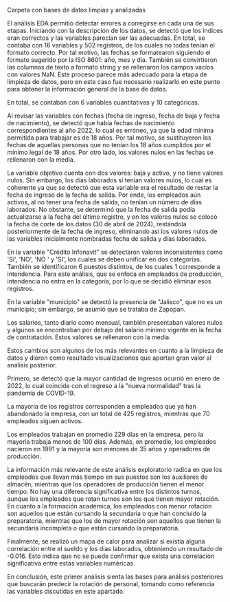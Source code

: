 Carpeta con bases de datos limpias y analizadas

El análisis EDA permitió detectar errores a corregirse en cada una de sus etapas. Iniciando con la descripción de los datos, se detectó que los índices eran correctos y las variables parecían ser las adecuadas. En total, se contaba con 16 variables y 502 registros, de los cuales no todas tenían el formato correcto. Por tal motivo, las fechas se formatearon siguiendo el formato sugerido por la ISO 8601: año, mes y día. También se convirtieron las columnas de texto a formato string y se rellenaron los campos vacíos con valores NaN. Este proceso parece más adecuado para la etapa de limpieza de datos, pero en este caso fue necesario realizarlo en este punto para obtener la información general de la base de datos.

En total, se contaban con 6 variables cuantitativas y 10 categóricas.

Al revisar las variables con fechas (fecha de ingreso, fecha de baja y fecha de nacimiento), se detectó que había fechas de nacimiento correspondientes al año 2022, lo cual es erróneo, ya que la edad mínima permitida para trabajar es de 18 años. Por tal motivo, se sustituyeron las fechas de aquellas personas que no tenían los 18 años cumplidos por el mínimo legal de 18 años. Por otro lado, los valores nulos en las fechas se rellenaron con la media.

La variable objetivo cuenta con dos valores: baja y activo, y no tiene valores nulos. Sin embargo, los días laborados sí tenían valores nulos, lo cual es coherente ya que se detectó que esta variable era el resultado de restar la fecha de ingreso de la fecha de salida. Por ende, los empleados aún activos, al no tener una fecha de salida, no tenían un número de días laborados. No obstante, se determinó que la fecha de salida podía actualizarse a la fecha del último registro, y en los valores nulos se colocó la fecha de corte de los datos (30 de abril de 2024), restándola posteriormente de la fecha de ingreso, eliminando así los valores nulos de las variables inicialmente nombradas fecha de salida y días laborados.

En la variable "Crédito Infonavit" se detectaron valores inconsistentes como 'Si', 'NO', 'NO ' y 'SI', los cuales se deben unificar en dos categorías. También se identificaron 6 puestos distintos, de los cuales 1 corresponde a intendencia. Para este análisis, que se enfoca en empleados de producción, intendencia no entra en la categoría, por lo que se decidió eliminar esos registros.

En la variable "municipio" se detectó la presencia de "Jalisco", que no es un municipio; sin embargo, se asumió que se trataba de Zapopan.

Los salarios, tanto diario como mensual, también presentaban valores nulos y algunos se encontraban por debajo del salario mínimo vigente en la fecha de contratación. Estos valores se rellenaron con la media.

Estos cambios son algunos de los más relevantes en cuanto a la limpieza de datos y dieron como resultado visualizaciones que aportan gran valor al análisis posterior.

Primero, se detectó que la mayor cantidad de ingresos ocurrió en enero de 2022, lo cual coincide con el regreso a la "nueva normalidad" tras la pandemia de COVID-19.

La mayoría de los registros corresponden a empleados que ya han abandonado la empresa, con un total de 425 registros, mientras que 70 empleados siguen activos.

Los empleados trabajan en promedio 229 días en la empresa, pero la mayoría trabaja menos de 100 días. Además, en promedio, los empleados nacieron en 1991 y la mayoría son menores de 35 años y operadores de producción.

La información más relevante de este análisis exploratorio radica en que los empleados que llevan más tiempo en sus puestos son los auxiliares de almacén, mientras que los operadores de producción tienen el menor tiempo. No hay una diferencia significativa entre los distintos turnos, aunque los empleados que rotan turnos son los que tienen mayor rotación. En cuanto a la formación académica, los empleados con menor rotación son aquellos que están cursando la secundaria o que han concluido la preparatoria, mientras que los de mayor rotación son aquellos que tienen la secundaria incompleta o que están cursando la preparatoria.

Finalmente, se realizó un mapa de calor para analizar si existía alguna correlación entre el sueldo y los días laborados, obteniendo un resultado de -0.016. Esto indica que no se puede confirmar que exista una correlación significativa entre estas variables numéricas.

En conclusión, este primer análisis sienta las bases para análisis posteriores que buscarán predecir la rotación de personal, tomando como referencia las variables discutidas en este apartado.